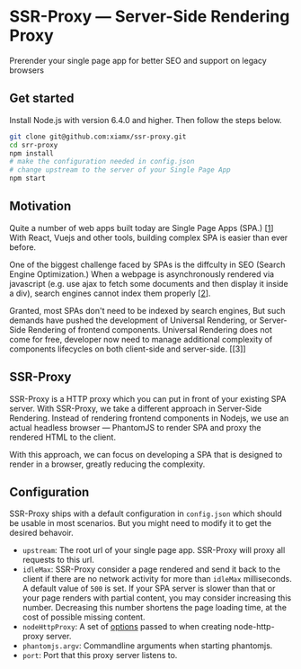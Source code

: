 # SSR-Proxy — Server-Side Rendering Proxy

Prerender your single page app for better SEO and support on legacy browsers

## Get started

Install Node.js with version 6.4.0 and higher. Then follow the steps below.
```bash
git clone git@github.com:xiamx/ssr-proxy.git
cd srr-proxy
npm install
# make the configuration needed in config.json
# change upstream to the server of your Single Page App
npm start
```

## Motivation

Quite a number of web apps built today are Single Page Apps (SPA.) [[1]] With React, Vuejs and other tools, building complex SPA is easier than ever before. 

One of the biggest challenge faced by SPAs is the diffculty in SEO (Search Engine Optimization.) When a webpage is asynchronously rendered via javascript (e.g. use ajax to fetch some documents and then display it inside a div), search engines cannot index them properly [[2]].

 Granted, most SPAs don't need to be indexed by search engines, But such demands have pushed the development of Universal Rendering, or Server-Side Rendering of frontend components. Universal Rendering does not come for free, developer now need to manage additional complexity of components lifecycles on both client-side and server-side. [[3]]

## SSR-Proxy

SSR-Proxy is a HTTP proxy which you can put in front of your existing SPA server. With SSR-Proxy, we take a different approach in Server-Side Rendering. Instead of rendering frontend components in Nodejs, we use an actual headless browser — PhantomJS to render SPA and proxy the rendered HTML to the client.

With this approach, we can focus on developing a SPA that is designed to render in a browser, greatly reducing the complexity.

## Configuration

SSR-Proxy ships with a default configuration in `config.json` which should be usable in most scenarios. But you might need to modify it to get the desired behavoir.

- `upstream`: The root url of your single page app. SSR-Proxy will proxy all requests to this url.
- `idleMax`: SSR-Proxy consider a page rendered and send it back to the client if there are no network activity for more than `idleMax` milliseconds. A default value of `500` is set. If your SPA server is slower than that or your page renders with partial content, you may consider increasing this number. Decreasing this number shortens the page loading time, at the cost of possible missing content.
- `nodeHttpProxy`: A set of [options](https://github.com/nodejitsu/node-http-proxy#options) passed to when creating node-http-proxy server.
- `phantomjs.argv`: Commandline arguments when starting phantomjs.
- `port`: Port that this proxy server listens to.

[1]: https://github.com/search?o=desc&q=require%28%27react-router%27%29&ref=searchresults&s=indexed&type=Code&utf8=%E2%9C%93

[2]: http://webcache.googleusercontent.com/search?q=cache:ypDo69X-oj0J:react.semantic-ui.com/&num=1&hl=en&gl=ca&strip=1&vwsrc=0